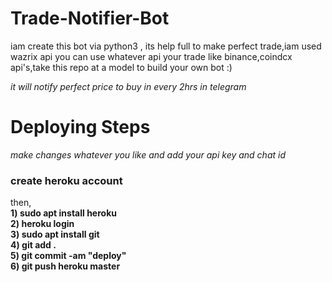 # Trade-Notifier-Bot
iam create this bot via python3 , its help full to make perfect trade,iam used wazrix api you can use whatever api your trade like binance,coindcx api's,take this repo at a model to build your own bot :)<br>

*it will notify perfect price to buy in every 2hrs in telegram*
# Deploying Steps

*make changes whatever you like and add your api key and chat id*

### create heroku account 

then,<br>
**1) sudo apt install heroku**<br>
**2) heroku login**<br>
**3) sudo apt install git**<br>
**4) git add .**<br>
**5) git commit -am "deploy"**<br>
**6) git push heroku master**<br>


